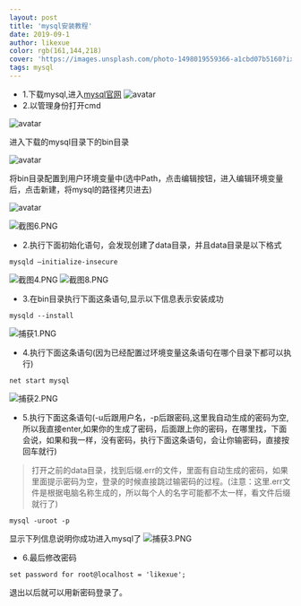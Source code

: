 ```yaml
---
layout: post
title: 'mysql安装教程'
date: 2019-09-1
author: likexue
color: rgb(161,144,218)
cover: 'https://images.unsplash.com/photo-1498019559366-a1cbd07b5160?ixlib=rb-1.2.1&ixid=eyJhcHBfaWQiOjEyMDd9&auto=format&fit=crop&w=500&q=60'
tags: mysql
---
```


+ 1.下载mysql,进入[mysql官网](https://dev.mysql.com/downloads/mysql/)
![avatar](https://upload-images.jianshu.io/upload_images/14088173-ebf83b0c93191145.png?imageMogr2/auto-orient/strip%7CimageView2/2/w/1240)
+ 2.以管理身份打开cmd

![avatar](https://upload-images.jianshu.io/upload_images/14088173-65ec8c70f4d784a3.png?imageMogr2/auto-orient/strip%7CimageView2/2/w/1240)

进入下载的mysql目录下的bin目录

![avatar](https://upload-images.jianshu.io/upload_images/14088173-773554636f673fb3.PNG?imageMogr2/auto-orient/strip%7CimageView2/2/w/1240)

将bin目录配置到用户环境变量中(选中Path，点击编辑按钮，进入编辑环境变量后，点击新建，将mysql的路径拷贝进去)

![avatar](https://upload-images.jianshu.io/upload_images/14088173-4432e46efa87a7a1.PNG?imageMogr2/auto-orient/strip%7CimageView2/2/w/1240)

![截图6.PNG](https://upload-images.jianshu.io/upload_images/14088173-b78f38697b5685ca.PNG?imageMogr2/auto-orient/strip%7CimageView2/2/w/1240)

+ 2.执行下面初始化语句，会发现创建了data目录，并且data目录是以下格式

```
mysqld –initialize-insecure
```

![截图4.PNG](https://upload-images.jianshu.io/upload_images/14088173-d5b9d243018b6aa7.PNG?imageMogr2/auto-orient/strip%7CimageView2/2/w/1240)
![截图8.PNG](https://upload-images.jianshu.io/upload_images/14088173-555acb84c7224276.PNG?imageMogr2/auto-orient/strip%7CimageView2/2/w/1240)
+ 3.在bin目录执行下面这条语句,显示以下信息表示安装成功

```
mysqld --install
```

![捕获1.PNG](https://upload-images.jianshu.io/upload_images/14088173-fbeaaaa33664f831.PNG?imageMogr2/auto-orient/strip%7CimageView2/2/w/1240)

+ 4.执行下面这条语句(因为已经配置过环境变量这条语句在哪个目录下都可以执行)

```
net start mysql
```

![捕获2.PNG](https://upload-images.jianshu.io/upload_images/14088173-0695586fa4c736e7.PNG?imageMogr2/auto-orient/strip%7CimageView2/2/w/1240)
+ 5.执行下面这条语句(-u后跟用户名，-p后跟密码,这里我自动生成的密码为空,所以我直接enter,如果你的生成了密码，后面跟上你的密码，在哪里找，下面会说，如果和我一样，没有密码，执行下面这条语句，会让你输密码，直接按回车就行)
>打开之前的data目录，找到后缀.err的文件，里面有自动生成的密码，如果里面提示密码为空，登录的时候直接跳过输密码的过程。(注意：这里.err文件是根据电脑名称生成的，所以每个人的名字可能都不太一样，看文件后缀就行了)

```
mysql -uroot -p
```

显示下列信息说明你成功进入mysql了
![捕获3.PNG](https://upload-images.jianshu.io/upload_images/14088173-410aa788c940a3de.PNG?imageMogr2/auto-orient/strip%7CimageView2/2/w/1240)
+ 6.最后修改密码

```mysql
set password for root@localhost = 'likexue';
```

退出以后就可以用新密码登录了。


